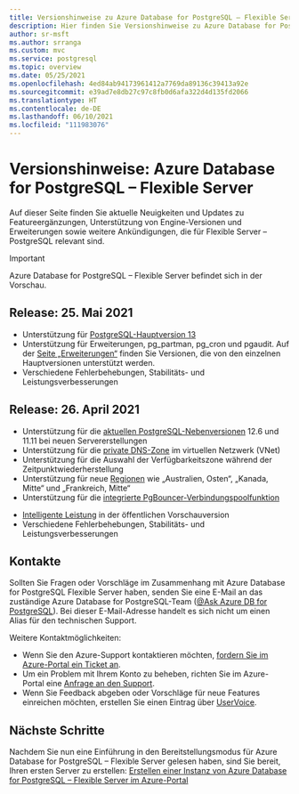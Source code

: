```yaml
---
title: Versionshinweise zu Azure Database for PostgreSQL – Flexible Server
description: Hier finden Sie Versionshinweise zu Azure Database for PostgreSQL – Flexible Server.
author: sr-msft
ms.author: srranga
ms.custom: mvc
ms.service: postgresql
ms.topic: overview
ms.date: 05/25/2021
ms.openlocfilehash: 4ed84ab94173961412a7769da89136c39413a92e
ms.sourcegitcommit: e39ad7e8db27c97c8fb0d6afa322d4d135fd2066
ms.translationtype: HT
ms.contentlocale: de-DE
ms.lasthandoff: 06/10/2021
ms.locfileid: "111983076"
---
```

# <a name="release-notes---azure-database-for-postgresql---flexible-server"></a>Versionshinweise: Azure Database for PostgreSQL – Flexible Server

Auf dieser Seite finden Sie aktuelle Neuigkeiten und Updates zu Featureergänzungen, Unterstützung von Engine-Versionen und Erweiterungen sowie weitere Ankündigungen, die für Flexible Server – PostgreSQL relevant sind.

> [!IMPORTANT]
> Azure Database for PostgreSQL – Flexible Server befindet sich in der Vorschau.

## <a name="release-may-25-2021"></a>Release: 25. Mai 2021

* Unterstützung für [PostgreSQL-Hauptversion 13](./concepts-supported-versions.md)
* Unterstützung für Erweiterungen, pg_partman, pg_cron und pgaudit. Auf der [Seite „Erweiterungen“](./concepts-extensions.md) finden Sie Versionen, die von den einzelnen Hauptversionen unterstützt werden.
* Verschiedene Fehlerbehebungen, Stabilitäts- und Leistungsverbesserungen

## <a name="release-april-26-2021"></a>Release: 26. April 2021

* Unterstützung für die [aktuellen PostgreSQL-Nebenversionen](./concepts-supported-versions.md) 12.6 und 11.11 bei neuen Servererstellungen
* Unterstützung für die [private DNS-Zone](./concepts-networking.md#private-access-vnet-integration) im virtuellen Netzwerk (VNet)
* Unterstützung für die Auswahl der Verfügbarkeitszone während der Zeitpunktwiederherstellung
* Unterstützung für neue [Regionen](./overview.md#azure-regions) wie „Australien, Osten“, „Kanada, Mitte“ und „Frankreich, Mitte“
* Unterstützung für die [integrierte PgBouncer-Verbindungspoolfunktion](./concepts-pgbouncer.md) 
<!--- * Support for [pglogical](https://github.com/2ndQuadrant/pglogical) extension version 2.3.2. -->
* [Intelligente Leistung](concepts-query-store.md) in der öffentlichen Vorschauversion
* Verschiedene Fehlerbehebungen, Stabilitäts- und Leistungsverbesserungen

## <a name="contacts"></a>Kontakte

Sollten Sie Fragen oder Vorschläge im Zusammenhang mit Azure Database for PostgreSQL Flexible Server haben, senden Sie eine E-Mail an das zuständige Azure Database for PostgreSQL-Team ([@Ask Azure DB for PostgreSQL](mailto:AskAzureDBforPostgreSQL@service.microsoft.com)). Bei dieser E-Mail-Adresse handelt es sich nicht um einen Alias für den technischen Support.

Weitere Kontaktmöglichkeiten:

- Wenn Sie den Azure-Support kontaktieren möchten, [fordern Sie im Azure-Portal ein Ticket an](https://portal.azure.com/?#blade/Microsoft_Azure_Support/HelpAndSupportBlade).
- Um ein Problem mit Ihrem Konto zu beheben, richten Sie im Azure-Portal eine [Anfrage an den Support](https://ms.portal.azure.com/#blade/Microsoft_Azure_Support/HelpAndSupportBlade/newsupportrequest).
- Wenn Sie Feedback abgeben oder Vorschläge für neue Features einreichen möchten, erstellen Sie einen Eintrag über [UserVoice](https://feedback.azure.com/forums/597976-azure-database-for-postgresql).
  

## <a name="next-steps"></a>Nächste Schritte

Nachdem Sie nun eine Einführung in den Bereitstellungsmodus für Azure Database for PostgreSQL – Flexible Server gelesen haben, sind Sie bereit, Ihren ersten Server zu erstellen: [Erstellen einer Instanz von Azure Database for PostgreSQL – Flexible Server im Azure-Portal](./quickstart-create-server-portal.md)
